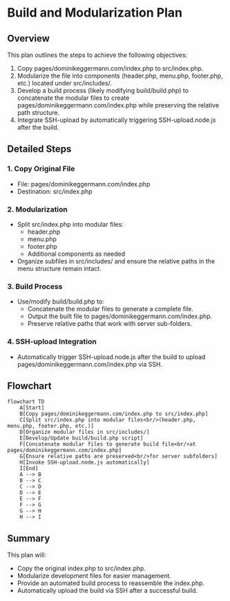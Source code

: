 # Build and Modularization Plan

## Overview
This plan outlines the steps to achieve the following objectives:
1. Copy pages/dominikeggermann.com/index.php to src/index.php.
2. Modularize the file into components (header.php, menu.php, footer.php, etc.) located under src/includes/.
3. Develop a build process (likely modifying build/build.php) to concatenate the modular files to create pages/dominikeggermann.com/index.php while preserving the relative path structure.
4. Integrate SSH-upload by automatically triggering SSH-upload.node.js after the build.

## Detailed Steps

### 1. Copy Original File
- File: pages/dominikeggermann.com/index.php
- Destination: src/index.php

### 2. Modularization
- Split src/index.php into modular files:
  - header.php
  - menu.php
  - footer.php
  - Additional components as needed
- Organize subfiles in src/includes/ and ensure the relative paths in the menu structure remain intact.

### 3. Build Process
- Use/modify build/build.php to:
  - Concatenate the modular files to generate a complete file.
  - Output the built file to pages/dominikeggermann.com/index.php.
  - Preserve relative paths that work with server sub-folders.

### 4. SSH-upload Integration
- Automatically trigger SSH-upload.node.js after the build to upload pages/dominikeggermann.com/index.php via SSH.

## Flowchart

```mermaid
flowchart TD
    A[Start]
    B[Copy pages/dominikeggermann.com/index.php to src/index.php]
    C[Split src/index.php into modular files<br/>(header.php, menu.php, footer.php, etc.)]
    D[Organize modular files in src/includes/]
    E[Develop/Update build/build.php script]
    F[Concatenate modular files to generate build file<br/>at pages/dominikeggermann.com/index.php]
    G[Ensure relative paths are preserved<br/>for server subfolders]
    H[Invoke SSH-upload.node.js automatically]
    I[End]
    A --> B
    B --> C
    C --> D
    D --> E
    E --> F
    F --> G
    G --> H
    H --> I
```

## Summary
This plan will:
- Copy the original index.php to src/index.php.
- Modularize development files for easier management.
- Provide an automated build process to reassemble the index.php.
- Automatically upload the build via SSH after a successful build.